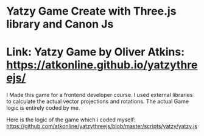 # Yatzy Game Create with Three.js library and Canon Js

# Link: Yatzy Game by Oliver Atkins: https://atkonline.github.io/yatzythreejs/

I Made this game for a frontend developer course. I used external libraries to calculate the actual vector projections and rotations. The actual Game logic is entirely coded by me. 

Here is the logic of the game which i coded myself: https://github.com/atkonline/yatzythreejs/blob/master/scripts/yatzy/yatzy.js